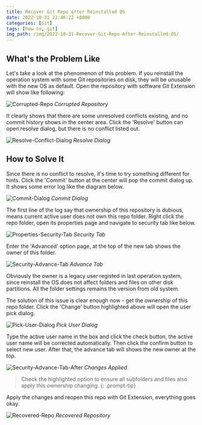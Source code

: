 ```yaml
---
title: Recover Git Repo after Reinstalled OS
date: 2022-10-31 22:46:22 +0800
categories: [Git]
tags: [how to, git]
img_path: /img/2022-10-31-Recover-Git-Repo-After-Reinstalled-OS/
---
```


## What's the Problem Like

Let's take a look at the phenomenon of this problem. If you reinstall the operation system with some Git repositories on disk, they will be unusable with the new OS as default. Open the repository with software Git Extension will show like following:

![Corrupted-Repo](Corrupted-Repo.png)
_Corrupted Repository_

It clearly shows that there are some unresolved conflicts existing, and no commit history shows in the center area. Click the 'Resolve' button can open resolve dialog, but there is no conflict listed out.

![Resolve-Conflict-Dialog](Resolve-Conflict-Dialog.png)
_Resolve Dialog_

## How to Solve It

Since there is no conflict to resolve, it's time to try something different for hints. Click the 'Commit' button at the center will pop the commit dialog up. It shows some error log like the diagram below.

![Commit-Dialog](Commit-Dialog.png)
_Commit Dialog_

The first line of the log say that ownership of this repository is dubious, means current active user does not own this repo folder. Right click the repo folder, open its properties page and navigate to security tab like below.

![Properties-Security-Tab](Properties-Security-Tab.png)
_Security Tab_

Enter the 'Advanced' option page, at the top of the new tab shows the owner of this folder.

![Security-Advance-Tab](Security-Advance-Tab.png)
_Advance Tab_

Obviously the owner is a legacy user registed in last operation system, since reinstall the OS does not affect folders and files on other disk partitions. All the folder settings remains the version from old system.

The solution of this issue is clear enough now - get the ownership of this repo folder. Click the 'Change' button highlighted above will open the user pick dialog.

![Pick-User-Dialog](Pick-User-Dialog.png)
_Pick User Dialog_

Type the active user name in the box and click the check button, the active user name will be corrected automatically. Then click the confirm button to select new user. After that, the advance tab will shows the new owner at the top.

![Security-Advance-Tab-After](Security-Advance-Tab-After.png)
_Changes Applied_

> Check the highlighted option to ensure all subfolders and files also apply this ownership changing.
{: .prompt-tip}

Apply the changes and reopen this repo with Git Extension, everything goes okay.

![Recovered-Repo](Recovered-Repo.png)
_Recovered Repository_
